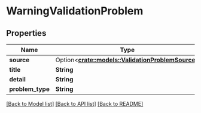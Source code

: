# WarningValidationProblem

## Properties

Name | Type | Description | Notes
------------ | ------------- | ------------- | -------------
**source** | Option<[**crate::models::ValidationProblemSource**](ValidationProblemSource.md)> |  | [optional]
**title** | **String** |  | 
**detail** | **String** |  | 
**problem_type** | **String** |  | 

[[Back to Model list]](../README.md#documentation-for-models) [[Back to API list]](../README.md#documentation-for-api-endpoints) [[Back to README]](../README.md)


